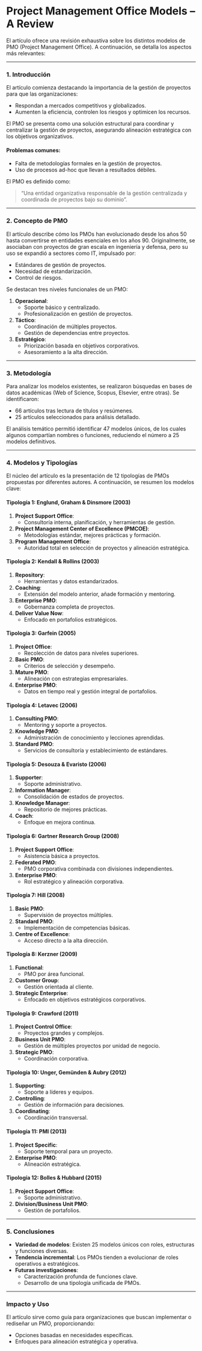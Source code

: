 # Project Management Office Models – A Review
El artículo ofrece una revisión exhaustiva sobre los distintos modelos de PMO (Project Management Office). A continuación, se detalla los aspectos más relevantes:

---

### **1. Introducción**
El artículo comienza destacando la importancia de la gestión de proyectos para que las organizaciones:
- Respondan a mercados competitivos y globalizados.
- Aumenten la eficiencia, controlen los riesgos y optimicen los recursos.

El PMO se presenta como una solución estructural para coordinar y centralizar la gestión de proyectos, asegurando alineación estratégica con los objetivos organizativos.

#### Problemas comunes:
- Falta de metodologías formales en la gestión de proyectos.
- Uso de procesos ad-hoc que llevan a resultados débiles.

El PMO es definido como:
> “Una entidad organizativa responsable de la gestión centralizada y coordinada de proyectos bajo su dominio”.

---

### **2. Concepto de PMO**
El artículo describe cómo los PMOs han evolucionado desde los años 50 hasta convertirse en entidades esenciales en los años 90. Originalmente, se asociaban con proyectos de gran escala en ingeniería y defensa, pero su uso se expandió a sectores como IT, impulsado por:
- Estándares de gestión de proyectos.
- Necesidad de estandarización.
- Control de riesgos.

Se destacan tres niveles funcionales de un PMO:
1. **Operacional**:
   - Soporte básico y centralizado.
   - Profesionalización en gestión de proyectos.
2. **Táctico**:
   - Coordinación de múltiples proyectos.
   - Gestión de dependencias entre proyectos.
3. **Estratégico**:
   - Priorización basada en objetivos corporativos.
   - Asesoramiento a la alta dirección.

---

### **3. Metodología**
Para analizar los modelos existentes, se realizaron búsquedas en bases de datos académicas (Web of Science, Scopus, Elsevier, entre otras). Se identificaron:
- 66 artículos tras lectura de títulos y resúmenes.
- 25 artículos seleccionados para análisis detallado.

El análisis temático permitió identificar 47 modelos únicos, de los cuales algunos compartían nombres o funciones, reduciendo el número a 25 modelos definitivos.

---

### **4. Modelos y Tipologías**
El núcleo del artículo es la presentación de 12 tipologías de PMOs propuestas por diferentes autores. A continuación, se resumen los modelos clave:

#### **Tipología 1: Englund, Graham & Dinsmore (2003)**
1. **Project Support Office**:
   - Consultoría interna, planificación, y herramientas de gestión.
2. **Project Management Center of Excellence (PMCOE)**:
   - Metodologías estándar, mejores prácticas y formación.
3. **Program Management Office**:
   - Autoridad total en selección de proyectos y alineación estratégica.

#### **Tipología 2: Kendall & Rollins (2003)**
1. **Repository**:
   - Herramientas y datos estandarizados.
2. **Coaching**:
   - Extensión del modelo anterior, añade formación y mentoring.
3. **Enterprise PMO**:
   - Gobernanza completa de proyectos.
4. **Deliver Value Now**:
   - Enfocado en portafolios estratégicos.

#### **Tipología 3: Garfein (2005)**
1. **Project Office**:
   - Recolección de datos para niveles superiores.
2. **Basic PMO**:
   - Criterios de selección y desempeño.
3. **Mature PMO**:
   - Alineación con estrategias empresariales.
4. **Enterprise PMO**:
   - Datos en tiempo real y gestión integral de portafolios.

#### **Tipología 4: Letavec (2006)**
1. **Consulting PMO**:
   - Mentoring y soporte a proyectos.
2. **Knowledge PMO**:
   - Administración de conocimiento y lecciones aprendidas.
3. **Standard PMO**:
   - Servicios de consultoría y establecimiento de estándares.

#### **Tipología 5: Desouza & Evaristo (2006)**
1. **Supporter**:
   - Soporte administrativo.
2. **Information Manager**:
   - Consolidación de estados de proyectos.
3. **Knowledge Manager**:
   - Repositorio de mejores prácticas.
4. **Coach**:
   - Enfoque en mejora continua.

#### **Tipología 6: Gartner Research Group (2008)**
1. **Project Support Office**:
   - Asistencia básica a proyectos.
2. **Federated PMO**:
   - PMO corporativa combinada con divisiones independientes.
3. **Enterprise PMO**:
   - Rol estratégico y alineación corporativa.

#### **Tipología 7: Hill (2008)**
1. **Basic PMO**:
   - Supervisión de proyectos múltiples.
2. **Standard PMO**:
   - Implementación de competencias básicas.
3. **Centre of Excellence**:
   - Acceso directo a la alta dirección.

#### **Tipología 8: Kerzner (2009)**
1. **Functional**:
   - PMO por área funcional.
2. **Customer Group**:
   - Gestión orientada al cliente.
3. **Strategic Enterprise**:
   - Enfocado en objetivos estratégicos corporativos.

#### **Tipología 9: Crawford (2011)**
1. **Project Control Office**:
   - Proyectos grandes y complejos.
2. **Business Unit PMO**:
   - Gestión de múltiples proyectos por unidad de negocio.
3. **Strategic PMO**:
   - Coordinación corporativa.

#### **Tipología 10: Unger, Gemünden & Aubry (2012)**
1. **Supporting**:
   - Soporte a líderes y equipos.
2. **Controlling**:
   - Gestión de información para decisiones.
3. **Coordinating**:
   - Coordinación transversal.

#### **Tipología 11: PMI (2013)**
1. **Project Specific**:
   - Soporte temporal para un proyecto.
2. **Enterprise PMO**:
   - Alineación estratégica.

#### **Tipología 12: Bolles & Hubbard (2015)**
1. **Project Support Office**:
   - Soporte administrativo.
2. **Division/Business Unit PMO**:
   - Gestión de portafolios.

---

### **5. Conclusiones**
- **Variedad de modelos**: Existen 25 modelos únicos con roles, estructuras y funciones diversas.
- **Tendencia incremental**: Los PMOs tienden a evolucionar de roles operativos a estratégicos.
- **Futuras investigaciones**:
  - Caracterización profunda de funciones clave.
  - Desarrollo de una tipología unificada de PMOs.

---

### **Impacto y Uso**
El artículo sirve como guía para organizaciones que buscan implementar o rediseñar un PMO, proporcionando:
- Opciones basadas en necesidades específicas.
- Enfoques para alineación estratégica y operativa.

